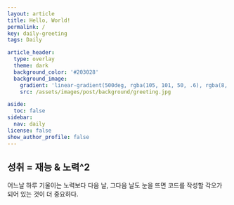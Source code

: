 ```yaml
---
layout: article
title: Hello, World!
permalink: /
key: daily-greeting
tags: Daily

article_header:
  type: overlay
  theme: dark
  background_color: '#203028'
  background_image:
    gradient: 'linear-gradient(500deg, rgba(105, 101, 50, .6), rgba(8, 61, 102, .5))'
    src: /assets/images/post/background/greeting.jpg

aside:
  toc: false
sidebar:
  nav: daily
license: false
show_author_profile: false
---
```

<!--more-->
## 성취 = 재능 & 노력^2  
어느날 하루 기울이는 노력보다 다음 날, 그다음 날도 눈을 뜨면 코드를 작성할 각오가 되어 있는 것이 더 중요하다.  

